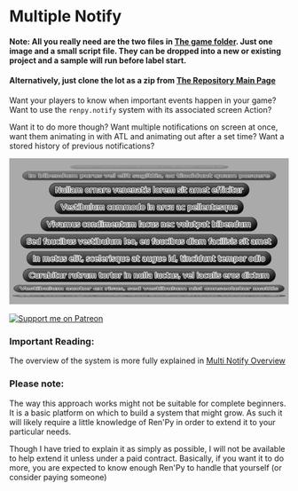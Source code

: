 # Multiple Notify

#### Note: All you really need are the two files in [The game folder](game). Just one image and a small script file. They can be dropped into a new or existing project and a sample will run before label start. 
#### Alternatively, just clone the lot as a zip from [The Repository Main Page](https://github.com/RenpyRemix/multi-notify)

Want your players to know when important events happen in your game?
Want to use the `renpy.notify` system with its associated screen Action?

Want it to do more though? Want multiple notifications on screen at once, want them animating in with ATL and animating out after a set time? Want a stored history of previous notifications?


![Image of Multiple Notify](explain_images/multi_notify.png?raw=true "Sample")

[![Support me on Patreon](https://c5.patreon.com/external/logo/become_a_patron_button.png)](https://www.patreon.com/bePatron?u=19978585)


### Important Reading:

The overview of the system is more fully explained in [Multi Notify Overview](explain_overview.md)

### Please note:

The way this approach works might not be suitable for complete beginners. It is a basic platform on which to build a system that might grow. As such it will likely require a little knowledge of Ren'Py in order to extend it to your particular needs. 

Though I have tried to explain it as simply as possible, I will not be available to help extend it unless under a paid contract.
Basically, if you want it to do more, you are expected to know enough Ren'Py to handle that yourself (or consider paying someone)
